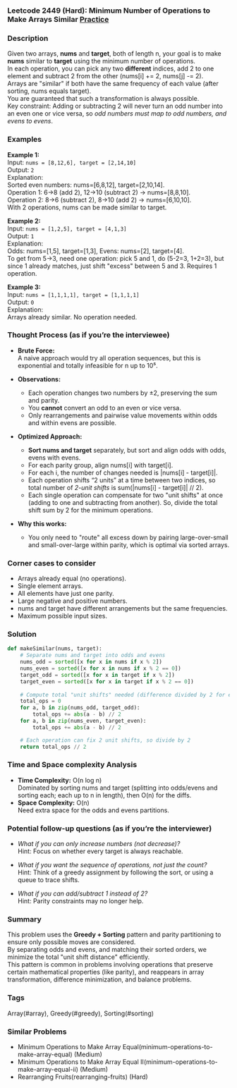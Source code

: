 ### Leetcode 2449 (Hard): Minimum Number of Operations to Make Arrays Similar [Practice](https://leetcode.com/problems/minimum-number-of-operations-to-make-arrays-similar)

### Description  
Given two arrays, **nums** and **target**, both of length n, your goal is to make **nums** similar to **target** using the minimum number of operations.  
In each operation, you can pick any two **different** indices, add 2 to one element and subtract 2 from the other (nums[i] += 2, nums[j] -= 2).  
Arrays are "similar" if both have the same frequency of each value (after sorting, nums equals target).  
You are guaranteed that such a transformation is always possible.  
Key constraint: Adding or subtracting 2 will never turn an odd number into an even one or vice versa, so *odd numbers must map to odd numbers, and evens to evens*.

### Examples  

**Example 1:**  
Input: `nums = [8,12,6], target = [2,14,10]`  
Output: `2`  
Explanation:  
Sorted even numbers: nums=[6,8,12], target=[2,10,14].  
Operation 1: 6→8 (add 2), 12→10 (subtract 2) → nums=[8,8,10].  
Operation 2: 8→6 (subtract 2), 8→10 (add 2) → nums=[6,10,10].  
With 2 operations, nums can be made similar to target.

**Example 2:**  
Input: `nums = [1,2,5], target = [4,1,3]`  
Output: `1`  
Explanation:  
Odds: nums=[1,5], target=[1,3], Evens: nums=[2], target=[4].  
To get from 5→3, need one operation: pick 5 and 1, do (5-2=3, 1+2=3), but since 1 already matches, just shift "excess" between 5 and 3. Requires 1 operation.

**Example 3:**  
Input: `nums = [1,1,1,1], target = [1,1,1,1]`  
Output: `0`  
Explanation:  
Arrays already similar. No operation needed.

### Thought Process (as if you’re the interviewee)  
- **Brute Force:**  
  A naive approach would try all operation sequences, but this is exponential and totally infeasible for n up to 10⁵.

- **Observations:**  
  - Each operation changes two numbers by ±2, preserving the sum and parity.
  - You **cannot** convert an odd to an even or vice versa.
  - Only rearrangements and pairwise value movements within odds and within evens are possible.

- **Optimized Approach:**  
  - **Sort nums and target** separately, but sort and align odds with odds, evens with evens.
  - For each parity group, align nums[i] with target[i].  
  - For each i, the number of changes needed is |nums[i] - target[i]|.  
  - Each operation shifts “2 units” at a time between two indices, so total number of *2-unit shifts* is sum(|nums[i] - target[i]| // 2).
  - Each single operation can compensate for two "unit shifts" at once (adding to one and subtracting from another). So, divide the total shift sum by 2 for the minimum operations.

- **Why this works:**  
  - You only need to "route" all excess down by pairing large-over-small and small-over-large within parity, which is optimal via sorted arrays.

### Corner cases to consider  
- Arrays already equal (no operations).
- Single element arrays.
- All elements have just one parity.
- Large negative and positive numbers.
- nums and target have different arrangements but the same frequencies.
- Maximum possible input sizes.

### Solution

```python
def makeSimilar(nums, target):
    # Separate nums and target into odds and evens
    nums_odd = sorted([x for x in nums if x % 2])
    nums_even = sorted([x for x in nums if x % 2 == 0])
    target_odd = sorted([x for x in target if x % 2])
    target_even = sorted([x for x in target if x % 2 == 0])
    
    # Compute total "unit shifts" needed (difference divided by 2 for each pair)
    total_ops = 0
    for a, b in zip(nums_odd, target_odd):
        total_ops += abs(a - b) // 2
    for a, b in zip(nums_even, target_even):
        total_ops += abs(a - b) // 2

    # Each operation can fix 2 unit shifts, so divide by 2
    return total_ops // 2
```

### Time and Space complexity Analysis  

- **Time Complexity:** O(n log n)  
  Dominated by sorting nums and target (splitting into odds/evens and sorting each; each up to n in length), then O(n) for the diffs.
- **Space Complexity:** O(n)  
  Need extra space for the odds and evens partitions.

### Potential follow-up questions (as if you’re the interviewer)  

- *What if you can only increase numbers (not decrease)?*  
  Hint: Focus on whether every target is always reachable.

- *What if you want the sequence of operations, not just the count?*  
  Hint: Think of a greedy assignment by following the sort, or using a queue to trace shifts.

- *What if you can add/subtract 1 instead of 2?*  
  Hint: Parity constraints may no longer help.

### Summary
This problem uses the **Greedy + Sorting** pattern and parity partitioning to ensure only possible moves are considered.  
By separating odds and evens, and matching their sorted orders, we minimize the total "unit shift distance" efficiently.  
This pattern is common in problems involving operations that preserve certain mathematical properties (like parity), and reappears in array transformation, difference minimization, and balance problems.

### Tags
Array(#array), Greedy(#greedy), Sorting(#sorting)

### Similar Problems
- Minimum Operations to Make Array Equal(minimum-operations-to-make-array-equal) (Medium)
- Minimum Operations to Make Array Equal II(minimum-operations-to-make-array-equal-ii) (Medium)
- Rearranging Fruits(rearranging-fruits) (Hard)
